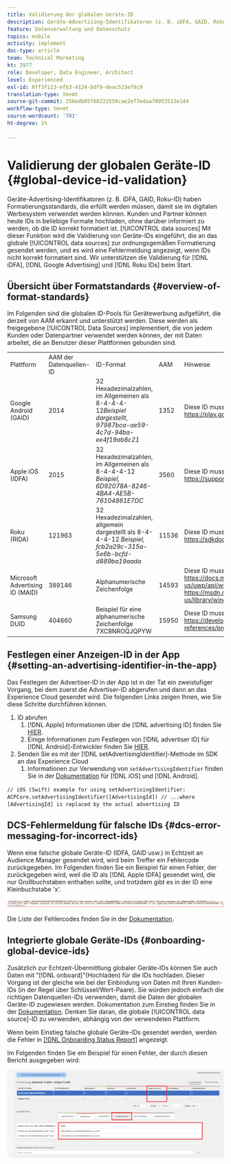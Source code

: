 ```yaml
---
title: Validierung der globalen Geräte-ID
description: Geräte-Advertising-Identifikatoren (z. B. iDFA, GAID, Roku-ID) haben Formatierungsstandards, die erfüllt werden müssen, damit sie im digitalen Werbesystem verwendet werden können. Kunden und Partner können heute IDs in beliebige Formate in unsere globalen Datenquellen hochladen, ohne darüber informiert zu werden, ob die ID korrekt formatiert ist. Mit dieser Funktion wird die Validierung von Geräte-IDs eingeführt, die zur ordnungsgemäßen Formatierung an die globalen Datenquellen gesendet werden, und es werden Fehlermeldungen angezeigt, wenn IDs nicht korrekt formatiert sind. Wir unterstützen die Validierung von iDFA-, Google Advertising- und Roku-IDs beim Start.
feature: Datenverwaltung und Datenschutz
topics: mobile
activity: implement
doc-type: article
team: Technical Marketing
kt: 2977
role: Developer, Data Engineer, Architect
level: Experienced
exl-id: 0ff3f123-efb3-4124-bdf9-deac523ef8c9
translation-type: tm+mt
source-git-commit: 256edb05f68221550cae2ef7edaa70953513e1d4
workflow-type: tm+mt
source-wordcount: '781'
ht-degree: 1%

---
```


# Validierung der globalen Geräte-ID {#global-device-id-validation}

Geräte-Advertising-Identifikatoren (z. B. iDFA, GAID, Roku-ID) haben Formatierungsstandards, die erfüllt werden müssen, damit sie im digitalen Werbesystem verwendet werden können. Kunden und Partner können heute IDs in beliebige Formate hochladen, ohne darüber informiert zu werden, ob die ID korrekt formatiert ist. [!UICONTROL data sources] Mit dieser Funktion wird die Validierung von Geräte-IDs eingeführt, die an das globale [!UICONTROL data sources] zur ordnungsgemäßen Formatierung gesendet werden, und es wird eine Fehlermeldung angezeigt, wenn IDs nicht korrekt formatiert sind. Wir unterstützen die Validierung für [!DNL iDFA], [!DNL Google Advertising] und [!DNL Roku IDs] beim Start.

## Übersicht über Formatstandards {#overview-of-format-standards}

Im Folgenden sind die globalen ID-Pools für Gerätewerbung aufgeführt, die derzeit von AAM erkannt und unterstützt werden. Diese werden als freigegebene [!UICONTROL Data Sources] implementiert, die von jedem Kunden oder Datenpartner verwendet werden können, der mit Daten arbeitet, die an Benutzer dieser Plattformen gebunden sind.

<table>
  <tr>
   <td>Plattform </td>
   <td>AAM der Datenquellen-ID </td>
   <td>ID-Format </td>
   <td>AAM </td>
   <td>Hinweise </td>
  </tr>
  <tr>
   <td>Google Android (GAID)</td>
   <td>2014</td>
   <td>32 Hexadezimalzahlen, im Allgemeinen als 8-4-4-4-12<em>Beispiel dargestellt, 97987bca-ae59-4c7d-94ba-ee4f19ab8c21<br/> </em> </td>
   <td>1352</td>
   <td>Diese ID muss in einer Roh-/Unhash-/unveränderten Formularreferenz gesammelt werden - <a href="https://play.google.com/about/monetization-ads/ads/ad-id/">https://play.google.com/about/monetization-ads/ads/ad-id/</a></td>
  </tr>
  <tr>
   <td>Apple iOS (IDFA)</td>
   <td>2015</td>
   <td>32 Hexadezimalzahlen, im Allgemeinen als 8-4-4-4-12 <em>Beispiel, 6D92078A-8246-4BA4-AE5B-76104861E7DC<br /> </em> </td>
   <td>3560</td>
   <td>Diese ID muss in einer Roh-/Unhash-/unveränderten Formularreferenz gesammelt werden - <a href="https://support.apple.com/en-us/HT205223">https://support.apple.com/en-us/HT205223</a></td>
  </tr>
  <tr>
   <td>Roku (RIDA)</td>
   <td>121963</td>
   <td>32 Hexadezimalzahlen, allgemein dargestellt als 8-4-4-4-12 <em>Beispiel,</em> <em>fcb2a29c-315a-5e6b-bcfd-d889ba19aada</em></td>
   <td>11536</td>
   <td>Diese ID muss in einer Roh-/Unhash-/unveränderten Formularreferenz gesammelt werden - <a href="https://sdkdocs.roku.com/display/sdkdoc/Roku+Advertising+Framework">https://sdkdocs.roku.com/display/sdkdoc/Roku+Advertising+Framework</a> </td>
  </tr>
  <tr>
   <td>Microsoft Advertising ID (MAID)</td>
   <td>389146</td>
   <td>Alphanumerische Zeichenfolge</td>
   <td>14593</td>
   <td>Diese ID muss in einer Roh-/Unhash-/unveränderten Formularreferenz gesammelt werden - <a href="https://docs.microsoft.com/en-us/uwp/api/windows.system.userprofile.advertisingmanager.advertisingid">https://docs.microsoft.com/en-us/uwp/api/windows.system.userprofile.advertisingmanager.advertisingid</a><br/><a href="https://msdn.microsoft.com/en-us/library/windows/apps/windows.system.userprofile.advertisingmanager.advertisingid.aspx">https://msdn.microsoft.com/en-us/library/windows/apps/windows.system.userprofile.advertisingmanager.advertisingid.aspx</a></td>
  </tr>
  <tr>
   <td>Samsung DUID</td>
   <td>404660</td>
   <td>Beispiel für eine alphanumerische Zeichenfolge 7XCBNROQJQPYW</td>
   <td>15950</td>
   <td>Diese ID muss in einer Roh-/Unhash-/unveränderten Formularreferenz gesammelt werden - <a href="https://developer.samsung.com/tv/develop/api-references/samsung-product-api-references/productinfo-api">https://developer.samsung.com/tv/develop/api-references/samsung-product-api-references/productinfo-api</a> </td>
  </tr>
</table>

## Festlegen einer Anzeigen-ID in der App {#setting-an-advertising-identifier-in-the-app}

Das Festlegen der Advertiser-ID in der App ist in der Tat ein zweistufiger Vorgang, bei dem zuerst die Advertiser-ID abgerufen und dann an das Experience Cloud gesendet wird. Die folgenden Links zeigen Ihnen, wie Sie diese Schritte durchführen können.

1. ID abrufen
   1. [!DNL Apple] Informationen über die  [!DNL advertising ID] finden Sie  [HIER](https://developer.apple.com/documentation/adsupport/asidentifiermanager).
   1. Einige Informationen zum Festlegen von [!DNL advertiser ID] für [!DNL Android]-Entwickler finden Sie [HIER](http://www.androiddocs.com/google/play-services/id.html).
1. Senden Sie es mit der [!DNL setAdvertisingIdentifier]-Methode im SDK an das Experience Cloud
   1. Informationen zur Verwendung von `setAdvertisingIdentifier` finden Sie in der [Dokumentation](https://aep-sdks.gitbook.io/docs/using-mobile-extensions/mobile-core/identity/identity-api-reference#set-an-advertising-identifier) für [!DNL iOS] und [!DNL Android].

`// iOS (Swift) example for using setAdvertisingIdentifier:`
`ACPCore.setAdvertisingIdentifier([AdvertisingId]) // ...where [AdvertisingId] is replaced by the actual advertising ID`

## DCS-Fehlermeldung für falsche IDs {#dcs-error-messaging-for-incorrect-ids}

Wenn eine falsche globale Geräte-ID (IDFA, GAID usw.) in Echtzeit an Audience Manager gesendet wird, wird beim Treffer ein Fehlercode zurückgegeben. Im Folgenden finden Sie ein Beispiel für einen Fehler, der zurückgegeben wird, weil die ID als [!DNL Apple IDFA] gesendet wird, die nur Großbuchstaben enthalten sollte, und trotzdem gibt es in der ID eine Kleinbuchstabe &#39;x&#39;.

![Fehlerbild](assets/image_4_.png)

Die Liste der Fehlercodes finden Sie in der [Dokumentation](https://experienceleague.adobe.com/docs/audience-manager/user-guide/api-and-sdk-code/dcs/dcs-api-reference/dcs-error-codes.html?lang=en#api-and-sdk-code).

## Integrierte globale Geräte-IDs {#onboarding-global-device-ids}

Zusätzlich zur Echtzeit-Übermittlung globaler Geräte-IDs können Sie auch Daten mit &quot;[!DNL onboard]&quot;(Hochladen) für die IDs hochladen. Dieser Vorgang ist der gleiche wie bei der Einbindung von Daten mit Ihren Kunden-IDs (in der Regel über Schlüssel/Wert-Paare). Sie würden jedoch einfach die richtigen Datenquellen-IDs verwenden, damit die Daten der globalen Geräte-ID zugewiesen werden. Dokumentation zum Einstieg finden Sie in der [Dokumentation](https://experienceleague.adobe.com/docs/audience-manager/user-guide/implementation-integration-guides/sending-audience-data/batch-data-transfer-process/batch-data-transfer-overview.html?lang=en#implementation-integration-guides). Denken Sie daran, die globale [!UICONTROL data source]-ID zu verwenden, abhängig von der verwendeten Plattform.

Wenn beim Einstieg falsche globale Geräte-IDs gesendet werden, werden die Fehler in [[!DNL Onboarding Status Report]](https://experienceleague.adobe.com/docs/audience-manager/user-guide/reporting/onboarding-status-report.html?lang=en#reporting) angezeigt.

Im Folgenden finden Sie ein Beispiel für einen Fehler, der durch diesen Bericht ausgegeben wird:

![Fehlerbild](assets/image_5_.png)
